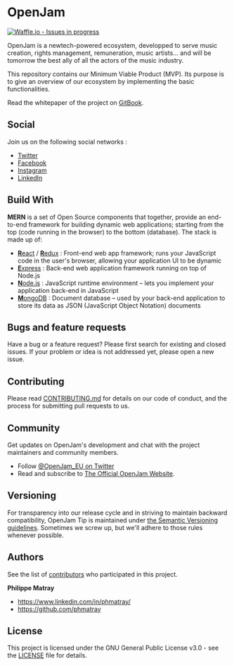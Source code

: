 # OpenJam

[![Waffle.io - Issues in progress](https://badge.waffle.io/openjam-eu/openjam.png?label=in%20progress&title=In%20Progress)](http://waffle.io/openjam-eu/openjam)

OpenJam is a newtech-powered ecosystem, developped to serve music creation, rights management, remuneration, music artists... and will be tomorrow the best ally of all the actors of the music industry.

This repository contains our Minimum Viable Product (MVP). Its purpose is to give an overview of our ecosystem by implementing the basic functionalities.

Read the whitepaper of the project on [GitBook](https://whitepaper.openjam.eu).

## Social

Join us on the following social networks :

- [Twitter](https://twitter.com/OpenJam_EU)
- [Facebook](https://www.facebook.com/OpenJamEU/)
- [Instagram](https://www.instagram.com/openjam.eu/)
- [LinkedIn](https://www.linkedin.com/company/openjam/)

## Build With

**MERN** is a set of Open Source components that together, provide an end-to-end framework for building dynamic web applications; starting from the top (code running in the browser) to the bottom (database). The stack is made up of:

- [**R**eact](https://reactjs.org) / [**R**edux](https://redux.js.org) : Front-end web app framework; runs your JavaScript code in the user's browser, allowing your application UI to be dynamic
- [**E**xpress](http://expressjs.com/) : Back-end web application framework running on top of Node.js
- [**N**ode.js](https://nodejs.org/en/) : JavaScript runtime environment – lets you implement your application back-end in JavaScript
- [**M**ongoDB](https://www.mongodb.com/) : Document database – used by your back-end application to store its data as JSON (JavaScript Object Notation) documents

## Bugs and feature requests

Have a bug or a feature request? Please first search for existing and closed issues. If your problem or idea is not addressed yet, please open a new issue.

## Contributing

Please read [CONTRIBUTING.md](/CONTRIBUTING.md) for details on our code of conduct, and the process for submitting pull requests to us.

## Community

Get updates on OpenJam's development and chat with the project maintainers and community members.

- Follow [@OpenJam_EU on Twitter](https://twitter.com/OpenJam_EU)
- Read and subscribe to [The Official OpenJam Website]().

## Versioning

For transparency into our release cycle and in striving to maintain backward compatibility, OpenJam Tip is maintained under [the Semantic Versioning guidelines](https://semver.org/). Sometimes we screw up, but we'll adhere to those rules whenever possible.

## Authors

See the list of [contributors](https://github.com/openjam-eu/openjam-tip/contributors) who participated in this project.

**Philippe Matray**

- <https://www.linkedin.com/in/phmatray/>
- <https://github.com/phmatray>

## License

This project is licensed under the GNU General Public License v3.0 - see the [LICENSE](/LICENSE) file for details.
